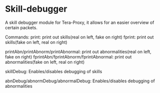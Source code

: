 # Skill-debugger
A skill debugger module for Tera-Proxy, it allows for an easier overview of certain packets.

Commands:
print: print out skills(real on left, fake on right)
fprint: print out skills(fake on left, real on right)

printAbn/printAbnorm/printAbnormal: print out abnormalities(real on left, fake on right)
fprintAbn/fprintAbnorm/fprintAbnormal: print out abnormalities(fake on left, real on right)

skillDebug: Enables/disables debugging of skills

abnDebug/abnormDebug/abnormalDebug: Enables/disables debugging of abnormalities
